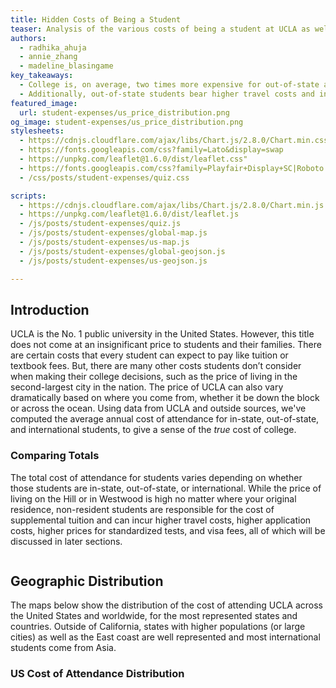 ```yaml
---
title: Hidden Costs of Being a Student
teaser: Analysis of the various costs of being a student at UCLA as well as a cost calculator to help you evaluate your personalized cost. 
authors:
  - radhika_ahuja
  - annie_zhang
  - madeline_blasingame
key_takeaways:
  - College is, on average, two times more expensive for out-of-state and international students as it is for in-state students.
  - Additionally, out-of-state students bear higher travel costs and international students also bear costs unique to them like higher standardized testing fees and visa costs
featured_image:
  url: student-expenses/us_price_distribution.png
og_image: student-expenses/us_price_distribution.png
stylesheets:
  - https://cdnjs.cloudflare.com/ajax/libs/Chart.js/2.8.0/Chart.min.css 
  - https://fonts.googleapis.com/css?family=Lato&display=swap 
  - https://unpkg.com/leaflet@1.6.0/dist/leaflet.css"
  - https://fonts.googleapis.com/css?family=Playfair+Display+SC|Roboto
  - /css/posts/student-expenses/quiz.css

scripts:
  - https://cdnjs.cloudflare.com/ajax/libs/Chart.js/2.8.0/Chart.min.js 
  - https://unpkg.com/leaflet@1.6.0/dist/leaflet.js
  - /js/posts/student-expenses/quiz.js
  - /js/posts/student-expenses/global-map.js
  - /js/posts/student-expenses/us-map.js
  - /js/posts/student-expenses/global-geojson.js
  - /js/posts/student-expenses/us-geojson.js

---
```


<script src="https://cdnjs.cloudflare.com/ajax/libs/Chart.js/2.8.0/Chart.min.js"></script>
<link rel="stylesheet" href="https://cdnjs.cloudflare.com/ajax/libs/Chart.js/2.8.0/Chart.min.css" />
<link href="https://fonts.googleapis.com/css?family=Lato&display=swap" rel="stylesheet">

<script src="/js/posts/student-expenses/us-geojson.js"></script>
<script src="/js/posts/student-expenses/global-geojson.js"></script>


## Introduction
UCLA is the No. 1 public university in the United States. However, this title does not come at an insignificant price to students and their families. There are certain costs that every student can expect to pay like tuition or textbook fees. But, there are many other costs students don’t consider when making their college decisions, such as the price of living in the second-largest city in the nation. The price of UCLA can also vary dramatically based on where you come from, whether it be down the block or across the ocean. Using data from UCLA and outside sources, we've computed the average annual cost of attendance for in-state, out-of-state, and international students, to give a sense of the <em>true</em> cost of college. 

### Comparing Totals
The total cost of attendance for students varies depending on whether those students are in-state, out-of-state, or international. While the price of living on the Hill or in Westwood is high no matter where your original residence, non-resident students are responsible for the cost of supplemental tuition and can incur higher travel costs, higher application costs, higher prices for standardized tests, and visa fees, all of which will be discussed in later sections.

<div style="display:flex;">
	<div style="margin-right: 20px;">
	<canvas id="simpleTotals"></canvas>
	</div>
	<div>
	<canvas id="totalChart"></canvas>
	</div>
</div>

<script>
			let simpleTotals = document.getElementById('simpleTotals').getContext('2d');

			Chart.defaults.global.defaultFontFamily = 'Lato';
			Chart.defaults.global.defaultFontSize = 18;
			Chart.defaults.global.defaultFontColor = '#777';

			let simpleTotalsDraw = new Chart(simpleTotals, {
				type: 'horizontalBar', //bar, pie, horizontalbar, etc
				data: {
					labels:['In-State', 'Out-of-State','International'],
					datasets:[{
						label: 'Total Cost',
						data: [
							29262,
							59546,
							61056,
							0
						],
						//backgroundColor: 'green'
						backgroundColor: [
						'#fdecc2',
            			'#f8c646',
       				    '#f5b209',
						],
						hoverBorderWidth: 3,
						hoverBorderColor: '#777'
					}]
				},
				options: {
					maintainApectRatio: false,
					title: {
						display: true,
						text: "Cost of Attendance",
						fontSize: 20
					},
					legend: {
						display: false
					},
					scales: {
						yAxes: [{
						gridLines: {
						offsetGridLines: true
							}
        				}]
    				}
				}
			})
			
			simpleTotals.canvas.parentNode.style.height = '500px';
			simpleTotals.canvas.parentNode.style.width = '550px';
</script>

<script>
let totalChart = document.getElementById('totalChart').getContext('2d');

			Chart.defaults.global.defaultFontFamily = 'Lato';
			Chart.defaults.global.defaultFontSize = 18;
			Chart.defaults.global.defaultFontColor = '#777';

			let totalChartDraw = new Chart(totalChart, {
				type: 'horizontalBar', //bar, pie, horizontalbar, etc
				data: {
					labels:['In-State', 'Out-of-State', 'International'],
					datasets:[
						{
							label: 'Tuition',
							data: [13239, 43093, 43093],
							backgroundColor: '#f7c23a' // red
						},
						{
							label: 'Living',
							data: [15824, 15824, 15824],
							backgroundColor: '#fbe19d' // green
						},
						{
							label: 'Travel',
							data: [63, 494, 1511],
							backgroundColor: '#f9d16b' // yellow
						},
						{
							label: 'Application',
							data: [136, 136, 629],
							backgroundColor: '#f5b209',
						}],
						//backgroundColor: 'green'
						// backgroundColor: [
						// '#f8c646',
						// '#f5b209',
						// ],
						hoverBorderWidth: 3,
						hoverBorderColor: '#777',
					},
				options: {
					maintainAspectRatio: false,
					title: {
						display: true,
						text: "Breakdown",
						fontSize: 20
					},
					legend: {
						display: false
					},
					scales: {
                        yAxes: [{
                        gridLines: {
                        offsetGridLines: true
                        }
                    }],
                    xAxes: [{
                        type: 'logarithmic',
                        ticks: {
                            min: 0,
                            max: 1000000,
                            callback: function (value, index, values) {
                                if (value === 100000) return "100K";
                                if (value === 10000) return "10K";
                                if (value === 1000) return "1K";
                                if (value === 100) return "100";
                                if (value === 10) return "10";
                                if (value === 0) return "0";
                                return null;
                            }
                    }
					}]
					}
				}
			})

			totalChart.canvas.parentNode.style.height = '500px';
			totalChart.canvas.parentNode.style.width = '500px';
</script>


## Geographic Distribution

The maps below show the distribution of the cost of attending UCLA across the United States and worldwide, for the most represented states and countries. Outside of California, states with higher populations (or large cities) as well as the East coast are well represented and most international students come from Asia.

### US Cost of Attendance Distribution

<div class="wrapper" style="text-align: center">
<div id="mapid" style="height: 85vh; width: 70vw; margin-bottom: 5vh; display:inline-block"></div>
<script src="/js/posts/student-expenses/us-map.js"></script>
</div>

### Global Cost of Attendance Distribution

<div class="wrapper" style="text-align: center">
<div id="g-mapid" style="height: 85vh; width: 70vw; margin-bottom: 5vh; display: inline-block"></div>
<script src="/js/posts/student-expenses/global-map.js"></script>
</div>


## Cost Calculator

You can use this cost calculator to estimate your cost of college by filling out your background and lifestyle preferences:

<script src="https://cdnjs.cloudflare.com/ajax/libs/Chart.js/2.8.0/Chart.min.js"></script>
<link rel="stylesheet" href="https://cdnjs.cloudflare.com/ajax/libs/Chart.js/2.8.0/Chart.min.css" />
<link href="https://fonts.googleapis.com/css?family=Lato&display=swap" rel="stylesheet">
<link href="/css/posts/student-expenses/quiz.css " rel="stylesheet">

<div class="quiz">  
<form>
		<h2 class="quiz-question">Q1. Where are you from?</h2>
		<label class="container"> In-State
			<input class="option" type="radio" name="student-type" value="IN_STATE" required>
			<span class="checkmark"></span>
		</label>
		<label class="container"> Out-of-State
			<input class="option" type="radio" name="student-type" value="OUT_OF_STATE" required>
			<span class="checkmark"></span>
		</label>
		<label class="container"> International
			<input class="option" type="radio" name="student-type" value="INTERNATIONAL" required>
			<span class="checkmark"></span>
		</label>          
		<h2 class="quiz-question">Q2. Where do you prefer to live?</h2>
		<label class="container"> On the Hill
			<input class="option" type="radio" name="housing" value="HILL" required>
			<span class="checkmark"></span>
		</label>
		<label class="container"> UCLA University Apartments
			<input class="option" type="radio" name="housing" value="UCLA_OFFCAMPUS" required>
			<span class="checkmark"></span>
		</label>
		<label class="container"> Off-Campus
			<input class="option" type="radio" name="housing" value="OFFCAMPUS" required>
			<span class="checkmark"></span>
		</label>
		<label class="container"> With a relative (I don't pay for housing)
			<input class="option" type="radio" name="housing" value="RELATIVE" required>
			<span class="checkmark"></span>
		</label>
		<h2 class="quiz-question">Q3. How many roommates do you prefer to have?</h2>
		<label class="container"> Single (No roommates)
			<input class="option" type="radio" name="roommates" value="1" required>
			<span class="checkmark"></span>
		</label>
		<label class="container"> Double
			<input class="option" type="radio" name="roommates" value="2" required>
			<span class="checkmark"></span>
		</label>
		<label class="container"> Triple
			<input class="option" type="radio" name="roommates" value="3" required>
			<span class="checkmark"></span>
		</label>
		<label class="container"> More than 3
			<input class="option" type="radio" name="roommates" value="4" required>
			<span class="checkmark"></span>
		</label>       
		<h2 class="quiz-question">Q4. How many times a year do you go home?</h2>
		<input class="option" type="text" name="visits" required>
		<h2 class="quiz-question">Q5. Do you commute to school?</h2>
		<label class="container"> Yes, with my own car
			<input class="option" type="radio" name="commute" value="YES-CAR" required>
			<span class="checkmark"></span>
		</label>
		<label class="container"> Yes, by public transport
			<input class="option" type="radio" name="commute" value="YES-PT" required>
			<span class="checkmark"></span>
		</label>
		<label class="container"> No 
			<input class="option" type="radio" name="commute" value="NO" required>
			<span class="checkmark"></span>
		</label>
		<div class="quiz-result">
			<button type="submit"> Submit </button>
		</div>
		<div>
			<canvas id="summaryChart"></canvas>
		</div>
    </form>
</div>

<br>
<pre id="log">
</pre>

<script src="/js/posts/student-expenses/quiz.js"></script>


## Breakdown of Costs

### Tuition

According to UCLA, annual tuition for the 2019-2020 school year is as follows. Additionally, the UC Board of Regents voted last spring to increase nonresident tuition by $762 per year and allocate 10% of the revenue generated by this increase to financial aid.

Tuition for out-of-state and international students is almost three times that of in-state students, and it continues to rise every year. Many students don’t expect there to be such an inflated price for nonresident students. 

“When I first saw the general out-of-state tuition, I thought it was crazy,” said Matt Chen, a second-year out-of-state computer science student.

Although Chen eventually decided on UCLA in order to gain independence and for the opportunities found here, it wasn’t always a given. Chen asserted that if his in-state school and UCLA had been the same price, he would choose UCLA without any doubt, and the only reason he had to consider other schools was due to cost. For some students, however, the price can make attending UCLA quite prohibitive. UCLA thrives on its diversity, but many students who could bring important perspectives to our campus are driven away by the sticker price. 


<div style="position: relative; height: 340px; margin: 0px; padding: 0px">
	<canvas id="tuitionChart"></canvas>
</div>

<script>
			let tuitionChart = document.getElementById('tuitionChart').getContext('2d');

			Chart.defaults.global.defaultFontFamily = 'Lato';
			Chart.defaults.global.defaultFontSize = 18;
			Chart.defaults.global.defaultFontColor = '#777';

			let tuitionChartDraw = new Chart(tuitionChart, {
				type: 'horizontalBar', //bar, pie, horizontalbar, etc
				data: {
					labels:['In-State', 'Out-of-State','International'],
					datasets:[{
						label: 'Tuition',
						data: [
							13239,
							43093,
							43093,
							0
						],
						//backgroundColor: 'green'
						backgroundColor: [
						'#fdecc2',
            '#f8c646',
            '#f5b209',
						],
						hoverBorderWidth: 1,
						hoverBorderColor: '#777'
					}]
				},
				options: {
					title: {
						display: true,
						text: "Average Cost of Tuition",
						fontSize: 20
					},
					legend: {
						display: false
					},
					scales: {
        		yAxes: [{
            	gridLines: {
                offsetGridLines: true
            		}
        		}]
    			}
				}
			})
			tuitionChart.canvas.parentNode.style.width = '650px'; 
  </script>          

### Cost of Living

For most students who choose to live near campus, there are three options: living on the hill, living in university-owned apartments, or living in nonuniversity owned apartments. We calculated the average annual cost for each option. Note that when we computed the cost of living on the Hill, we assumed a meal plan of 14P because it’s the most common.

Students who live off campus must additionally cover the costs of food, utilities and WiFi, transportation and health insurance. Below is the average cost of living for students living on the Hill, in university apartments and in nonuniversity apartments.

(Note: The transportation cost is the average cost for one adult to have a car in Los Angeles. It includes gas and insurance but not parking. The cost of insurance is the 2019-2020 cost of the UC Student Health Insurance Plan.)


<div style="position: relative; height: 340px; margin: 0px; padding: 0px">
	<canvas id="costOfLivingChart"></canvas>
</div>

<script>
		let costOfLivingChart = document.getElementById('costOfLivingChart').getContext('2d');

		Chart.defaults.global.defaultFontFamily = 'Lato';
		Chart.defaults.global.defaultFontSize = 18;
		Chart.defaults.global.defaultFontColor = '#777';

		let costOfLivingChartDraw = new Chart(costOfLivingChart, {
			type: 'horizontalBar', //bar, pie, horizontalbar, etc
			data: {
				labels:['Hill', 'Off Campus', 'University Apts.'],
				datasets:[
					{
						label: 'Housing',
						data: [11515, 8518, 9317],
						backgroundColor: '#f7c23a' // red
					},
					{
						label: 'Food',
						data: [5193, 2412, 2412],
						backgroundColor: '#fbe19d' // green
					},
					{
						label: 'Utilities',
						data: [0, 554, 0],
						backgroundColor: '#f9d16b' // yellow
					},
					{
						label: 'Insurance',
						data: [2517, 2517, 2517],
						backgroundColor: '#f5b209',
					}],
					//backgroundColor: 'green'
					// backgroundColor: [
					// '#f8c646',
					// '#f5b209',
					// ],
					hoverBorderWidth: 3,
					hoverBorderColor: '#777',
				},
			options: {
				title: {
					display: true,
					text: "Average Cost of Living",
					fontSize: 20
				},
				legend: {
					display: false
				},

			// 	scales: {
            // xAxes: [{
            //     stacked: true
            // }],
            // yAxes: [{
            //     stacked: true
            // }],
				// }
			}
		})

		costOfLivingChart.canvas.parentNode.style.width = '650px';

</script>

### Transportation

We used the results of a 2015 study to estimate the average cost of flying home once a year based on the distance a student is traveling. Students who live in California, on the other hand, may choose to take a bus or a train home during school breaks. The average cost of transportation for in-state students reflects this – we computed it by looking at the costs of bus and plane tickets.

UCLA students come from all parts of the world. Since the distance from Los Angeles International Airport to a student’s home directly impacts the price of flying, many out-of-state and international students only travel home on rare occasions or during longer breaks.

“I only go home once a year, and when I go home depends on the price of tickets,” said April Guo, a fourth-year economics and cognitive science international student from China.

Because of the cost of flying being so high, especially internationally, many out-of-state and international students can go months without seeing their families and have to track flight prices to determine when it would be cheapest to go home.


<div style="position: relative; height: 340px; margin: 0px; padding: 0px">
	<canvas id="costOfFlyingChart"></canvas>
</div>

<script>
let costOfFlyingChartDraw = new Chart(costOfFlyingChart, {
			type: 'horizontalBar', //bar, pie, horizontalbar, etc
			data: {
				labels:['In-State', 'Out-of-State','International'],
				datasets:[{
					label: 'Travel Cost',
					data: [
						100,
						494,
						1511,
						0
					],
					//backgroundColor: 'green'
					backgroundColor: [
					'#fdecc2',
					'#f8c646',
					'#f5b209',
					],
					hoverBorderWidth: 1,
					hoverBorderColor: '#777'
				}]
			},
			options: {
				title: {
					display: true,
					text: "Average Cost of Flying",
					fontSize: 20
				},
				legend: {
					display: false
				},
				scales: {
					yAxes: [{
					gridLines: {
					offsetGridLines: true
					}
				}]
			}
		}
	})

	costOfFlyingChartDraw.canvas.parentNode.style.width = '650px';

</script>


### Cost of Applying

There is also a cost associated with getting into UCLA – not only is there an application fee, but there are also mandatory standardized tests that come with their own fees. For international students, these tests are even more expensive since they come with additional fees for being administered outside of the United States. International students are also responsible for the cost of a visa and iSTART, an online resource to help them acclimate to living in the United States. An important note is that many international students come from China where there are no testing centers. This means that in addition to the international cost of these tests, Chinese students have to travel to nearby countries in order to take their exams. This can take many days and be incredibly expensive. Guo, for example, went to Taiwan twice and Singapore once just to take her exams. Even in countries where testing centers are available, they may not be present in your city, therefore warranting some domestic travel.


<div style="position: relative; height: 340px; margin: 0px; padding: 0px">
	<canvas id="costOfApplyingChart"></canvas>
</div>

<script>
	let costOfApplyingChart = document.getElementById('costOfApplyingChart').getContext('2d');
		Chart.defaults.global.defaultFontFamily = 'Lato';
		Chart.defaults.global.defaultFontSize = 18;
		Chart.defaults.global.defaultFontColor = '#777';

		let costOfApplyingChartDraw = new Chart(costOfApplyingChart, {
			type: 'horizontalBar', //bar, pie, horizontalbar, etc
			data: {
				labels:['In-State', 'Out-of-State', 'International'],
				datasets:[
					{
						label: 'SAT/ACT',
						data: [67, 67, 140],
						backgroundColor: '#fbe19d' // green
					},
					{
						label: 'Application Fee',
						data: [70, 70, 70],
						backgroundColor: '#f9d16b' // yellow
					},
					{
						label: 'TOEFL',
						data: [0, 0, 200],
						backgroundColor: '#f7c23a' // red
					},
					{
						label: 'Visa',
						data: [0, 0, 160],
						backgroundColor: '#f5b209',
					},
					{
						label: 'iSTART',
						data: [0, 0, 59],
						backgroundColor: '#f5b209',
					}],
					//backgroundColor: 'green'
					// backgroundColor: [
					// '#f8c646',
					// '#f5b209',
					// ],
					hoverBorderWidth: 1,
					hoverBorderColor: '#777',
				},
			options: {
				title: {
					display: true,
					text: "Average Cost of Applying",
					fontSize: 20
				},
				legend: {
					display: false
				},
			// 	scales: {
            // xAxes: [{
            //     stacked: true
            // }],
            // yAxes: [{
            //     stacked: true
            // }],
			// 	}
			}
	 	})
	costOfApplyingChart.canvas.parentNode.style.width = '650px';
</script>

## Conclusion

The price of being a UCLA student adds up, whether it is from tuition, housing, health insurance, or transportation. There are some ways students can try to bring these costs down. For example, the students we talked to discussed how they live a more “frugal” lifestyle to cut costs in any way they can. However, some fees are non-negotiable, like the supplemental tuition for non-residents, the higher travel costs for students who live farther away, the Test of English as a Foreign Language, visas, and increased standardized test fees for international students. Chen described to us that one of the reasons he was able to choose UCLA was due to the priority his parents place on education, but that doesn’t necessarily mean it’s easy. Although he said that his parents don’t want him to worry, he does put some pressure on himself.

Chen says, “Whenever it comes to academics, I do put a little bit more pressure on myself because I know how much we are paying.”

Guo echoed this idea and discussed how international students like herself are more likely to choose traditional majors with higher-paying careers in order to pay back some of the costs of their education. UCLA is the #No. 1 public university in the country, and its high cost is the price students pay to be here. 



